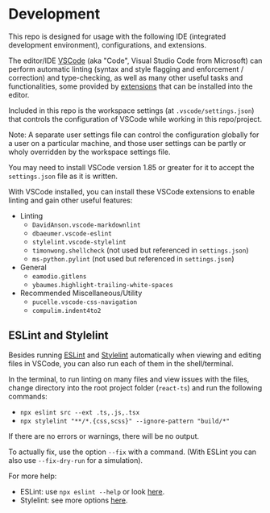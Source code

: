 # Development

This repo is designed for usage with the following IDE (integrated development
environment), configurations, and extensions.

The editor/IDE [VSCode](https://code.visualstudio.com/) (aka "Code", Visual
Studio Code from Microsoft) can perform automatic linting (syntax and style
flagging and enforcement / correction) and type-checking, as well as many other
useful tasks and functionalities, some provided by
[extensions](https://code.visualstudio.com/docs/editor/extension-marketplace)
that can be installed into the editor.

Included in this repo is the workspace settings (at `.vscode/settings.json`)
that controls the configuration of VSCode while working in this repo/project.

Note: A separate user settings file can control the configuration globally for a
user on a particular machine, and those user settings can be partly or wholy
overridden by the workspace settings file.

You may need to install VSCode version 1.85 or greater for it to accept the
`settings.json` file as it is written.

With VSCode installed, you can install these VSCode extensions to enable linting
and gain other useful features:

* Linting
  * `DavidAnson.vscode-markdownlint`
  * `dbaeumer.vscode-eslint`
  * `stylelint.vscode-stylelint`
  * `timonwong.shellcheck` (not used but referenced in `settings.json`)
  * `ms-python.pylint` (not used but referenced in `settings.json`)
* General
  * `eamodio.gitlens`
  * `ybaumes.highlight-trailing-white-spaces`
* Recommended Miscellaneous/Utility
  * `pucelle.vscode-css-navigation`
  * `compulim.indent4to2`

## ESLint and Stylelint

Besides running [ESLint](https://eslint.org/) and
[Stylelint](https://stylelint.io/) automatically when viewing and editing files
in VSCode, you can also run each of them in the shell/terminal.

In the terminal, to run linting on many files and view issues with the files,
change directory into the root project folder (`react-ts`) and run the following
commands:

* `npx eslint src --ext .ts,.js,.tsx`
* `npx stylelint "**/*.{css,scss}" --ignore-pattern "build/*"`

If there are no errors or warnings, there will be no output.

To actually fix, use the option `--fix` with a command.  (With ESLint you can
also use `--fix-dry-run` for a simulation).

For more help:

* ESLint: use `npx eslint --help` or look
  [here](https://eslint.org/docs/latest/use/command-line-interface).
* Stylelint: see more options [here](https://stylelint.io/user-guide/options/).
